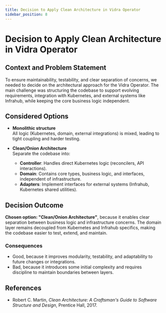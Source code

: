 ```yaml
---
title: Decision to Apply Clean Architecture in Vidra Operator
sidebar_position: 8
---
```


# Decision to Apply Clean Architecture in Vidra Operator

## Context and Problem Statement

To ensure maintainability, testability, and clear separation of concerns, we needed to decide on the architectural approach for the Vidra Operator. The main challenge was structuring the codebase to support evolving requirements, integration with Kubernetes, and external systems like Infrahub, while keeping the core business logic independent.

## Considered Options

* **Monolithic structure**  
    All logic (Kubernetes, domain, external integrations) is mixed, leading to tight coupling and harder testing.

* **Clean/Onion Architecture**  
    Separate the codebase into:
    - **Controller**: Handles direct Kubernetes logic (reconcilers, API interactions).
    - **Domain**: Contains core types, business logic, and interfaces, independent of infrastructure.
    - **Adapters**: Implement interfaces for external systems (Infrahub, Kubernetes shared utilities).

## Decision Outcome

**Chosen option: "Clean/Onion Architecture"**, because it enables clear separation between business logic and infrastructure concerns. The domain layer remains decoupled from Kubernetes and Infrahub specifics, making the codebase easier to test, extend, and maintain.

### Consequences

* Good, because it improves modularity, testability, and adaptability to future changes or integrations.
* Bad, because it introduces some initial complexity and requires discipline to maintain boundaries between layers.

## References

- Robert C. Martin, *Clean Architecture: A Craftsman's Guide to Software Structure and Design*, Prentice Hall, 2017.